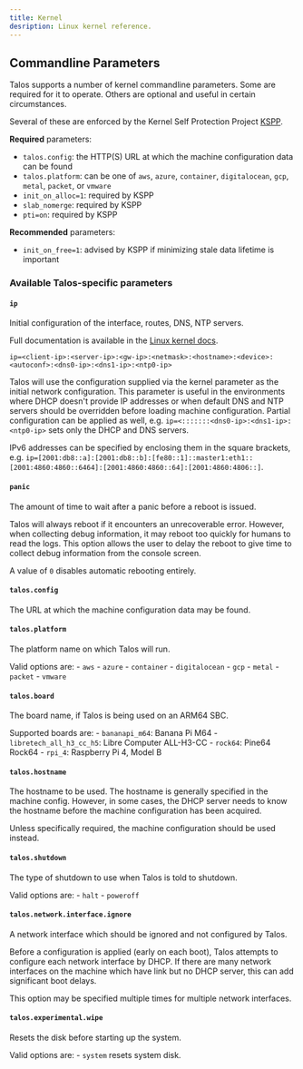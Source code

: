 ```yaml
---
title: Kernel
desription: Linux kernel reference.
---
```


## Commandline Parameters

Talos supports a number of kernel commandline parameters.  Some are required for
it to operate.  Others are optional and useful in certain circumstances.

Several of these are enforced by the Kernel Self Protection Project [KSPP](https://kernsec.org/wiki/index.php/Kernel_Self_Protection_Project/Recommended_Settings).

**Required** parameters:

- `talos.config`: the HTTP(S) URL at which the machine configuration data can be found
- `talos.platform`: can be one of `aws`, `azure`, `container`, `digitalocean`, `gcp`, `metal`, `packet`, or `vmware`
- `init_on_alloc=1`: required by KSPP
- `slab_nomerge`: required by KSPP
- `pti=on`: required by KSPP

**Recommended** parameters:

 - `init_on_free=1`: advised by KSPP if minimizing stale data lifetime is
     important

### Available Talos-specific parameters

#### `ip`

  Initial configuration of the interface, routes, DNS, NTP servers.

  Full documentation is available in the [Linux kernel docs](https://www.kernel.org/doc/Documentation/filesystems/nfs/nfsroot.txt).

  `ip=<client-ip>:<server-ip>:<gw-ip>:<netmask>:<hostname>:<device>:<autoconf>:<dns0-ip>:<dns1-ip>:<ntp0-ip>`

  Talos will use the configuration supplied via the kernel parameter as the initial network configuration.
  This parameter is useful in the environments where DHCP doesn't provide IP addresses or when default DNS and NTP servers should be overridden
  before loading machine configuration.
  Partial configuration can be applied as well, e.g. `ip=<:::::::<dns0-ip>:<dns1-ip>:<ntp0-ip>` sets only the DHCP and DNS servers.

  IPv6 addresses can be specified by enclosing them in the square brackets, e.g. `ip=[2001:db8::a]:[2001:db8::b]:[fe80::1]::master1:eth1::[2001:4860:4860::6464]:[2001:4860:4860::64]:[2001:4860:4806::]`.

#### `panic`

  The amount of time to wait after a panic before a reboot is issued.

  Talos will always reboot if it encounters an unrecoverable error.
  However, when collecting debug information, it may reboot too quickly for
  humans to read the logs.
  This option allows the user to delay the reboot to give time to collect debug
  information from the console screen.

  A value of `0` disables automatic rebooting entirely.

#### `talos.config`

  The URL at which the machine configuration data may be found.

#### `talos.platform`

  The platform name on which Talos will run.

  Valid options are:
    - `aws`
    - `azure`
    - `container`
    - `digitalocean`
    - `gcp`
    - `metal`
    - `packet`
    - `vmware`

#### `talos.board`

  The board name, if Talos is being used on an ARM64 SBC.

  Supported boards are:
    - `bananapi_m64`: Banana Pi M64
    - `libretech_all_h3_cc_h5`: Libre Computer ALL-H3-CC
    - `rock64`: Pine64 Rock64
    - `rpi_4`: Raspberry Pi 4, Model B

#### `talos.hostname`

  The hostname to be used.
  The hostname is generally specified in the machine config.
  However, in some cases, the DHCP server needs to know the hostname
  before the machine configuration has been acquired.

  Unless specifically required, the machine configuration should be used
  instead.

#### `talos.shutdown`

  The type of shutdown to use when Talos is told to shutdown.

  Valid options are:
    - `halt`
    - `poweroff`

#### `talos.network.interface.ignore`

  A network interface which should be ignored and not configured by Talos.

  Before a configuration is applied (early on each boot), Talos attempts to
  configure each network interface by DHCP.
  If there are many network interfaces on the machine which have link but no
  DHCP server, this can add significant boot delays.

  This option may be specified multiple times for multiple network interfaces.

#### `talos.experimental.wipe`

  Resets the disk before starting up the system.

  Valid options are:
    - `system` resets system disk.
